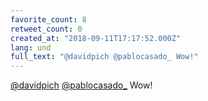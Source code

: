 ```yaml
---
favorite_count: 8
retweet_count: 0
created_at: "2018-09-11T17:17:52.000Z"
lang: und
full_text: "@davidpich @pablocasado_ Wow!"
---
```


[@davidpich](https://twitter.com/davidpich)
[@pablocasado\_](https://twitter.com/pablocasado_) Wow!
